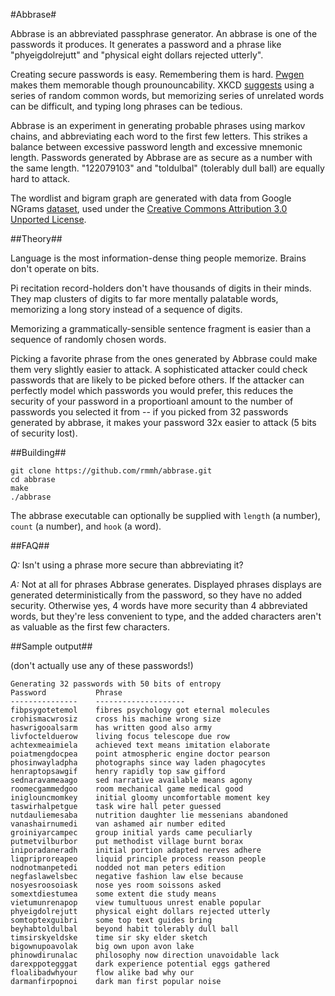 #Abbrase#

Abbrase is an abbreviated passphrase generator. An abbrase is one of the passwords it produces. It generates a password and a phrase like "phyeigdolrejutt" and "physical eight dollars rejected utterly".

Creating secure passwords is easy. Remembering them is hard. [Pwgen](http://sourceforge.net/projects/pwgen/) makes them memorable though prounouncability. XKCD [suggests](http://xkcd.com/936/) using a series of random common words, but memorizing series of unrelated words can be difficult, and typing long phrases can be tedious.

Abbrase is an experiment in generating probable phrases using markov chains, and abbreviating each word to the first few letters. This strikes a balance between excessive password length and excessive mnemonic length. Passwords generated by Abbrase are as secure as a number with the same length. "122079103" and "toldulbal" (tolerably dull ball) are equally hard to attack.

The wordlist and bigram graph are generated with data from Google NGrams [dataset](http://storage.googleapis.com/books/ngrams/books/datasetsv2.html), used under the [Creative Commons Attribution 3.0 Unported License](http://creativecommons.org/licenses/by/3.0/).

##Theory##

Language is the most information-dense thing people memorize. Brains don't operate on bits.

Pi recitation record-holders don't have thousands of digits in their minds. They map clusters of digits to far more mentally palatable words, memorizing a long story instead of a sequence of digits.

Memorizing a grammatically-sensible sentence fragment is easier than a sequence of randomly chosen words.

Picking a favorite phrase from the ones generated by Abbrase could make them very slightly easier to attack. A sophisticated attacker could check passwords that are likely to be picked before others. If the attacker can perfectly model which passwords you would prefer, this reduces the security of your password in a proportioanl amount to the number of passwords you selected it from -- if you picked from 32 passwords generated by abbrase, it makes your password 32x easier to attack (5 bits of security lost).

##Building##

    git clone https://github.com/rmmh/abbrase.git
    cd abbrase
    make
    ./abbrase

The abbrase executable can optionally be supplied with `length` (a number), `count` (a number), and `hook` (a word).

##FAQ##

*Q:* Isn't using a phrase more secure than abbreviating it?

*A:* Not at all for phrases Abbrase generates. Displayed phrases displays are generated deterministically from the password, so they have no added security. Otherwise yes, 4 words have more security than 4 abbreviated words, but they're less convenient to type, and the added characters aren't as valuable as the first few characters.

##Sample output##

(don't actually use any of these passwords!)

    Generating 32 passwords with 50 bits of entropy
    Password           Phrase
    ---------------    --------------------
    fibpsygotetemol    fibres psychology got eternal molecules
    crohismacwrosiz    cross his machine wrong size
    haswrigooalsarm    has written good also army
    livfoctelduerow    living focus telescope due row
    achtexmeaimiela    achieved text means imitation elaborate
    poiatmengdocpea    point atmospheric engine doctor pearson
    phosinwayladpha    photographs since way laden phagocytes
    henraptopsawgif    henry rapidly top saw gifford
    sednaravameaago    sed narrative available means agony
    roomecgammedgoo    room mechanical game medical good
    iniglouncmomkey    initial gloomy uncomfortable moment key
    taswirhalpetgue    task wire hall peter guessed
    nutdauliemesaba    nutrition daughter lie messenians abandoned
    vanashairnumedi    van ashamed air number edited
    groiniyarcampec    group initial yards came peculiarly
    putmetvilburbor    put methodist village burnt borax
    iniporadaneradh    initial portion adapted nerves adhere
    liqpriproreapeo    liquid principle process reason people
    nodnotmanpetedi    nodded not man peters edition
    negfaslawelsbec    negative fashion law else because
    nosyesroosoiask    nose yes room soissons asked
    somextdiestumea    some extent die study means
    vietumunrenapop    view tumultuous unrest enable popular
    phyeigdolrejutt    physical eight dollars rejected utterly
    somtoptexguibri    some top text guides bring
    beyhabtoldulbal    beyond habit tolerably dull ball
    timsirskyeldske    time sir sky elder sketch
    bigownupoavolak    big own upon avon lake
    phinowdirunalac    philosophy now direction unavoidable lack
    darexppotegggat    dark experience potential eggs gathered
    floalibadwhyour    flow alike bad why our
    darmanfirpopnoi    dark man first popular noise
